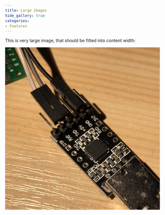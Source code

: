 ```yaml
---
title: Large Images
hide_gallery: true 
categories:
- Features
---
```


This is very large image, that should be fitted into content width:

![](images/serial-programmer.jpg)